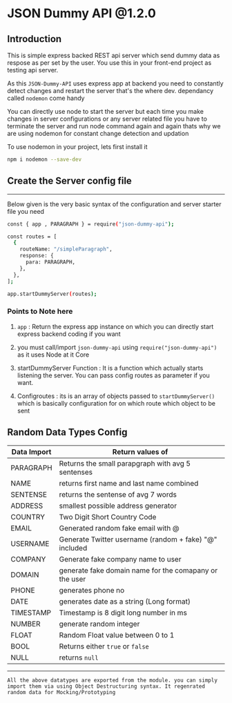 # JSON Dummy API @1.2.0

## Introduction

This is simple express backed REST api server which send dummy data as respose as per set by the user. You use this in your front-end project as testing api server.

As this `JSON-Dummy-API` uses express app at backend you need to constantly detect changes and restart the server that's the where dev. dependancy called `nodemon` come handy

You can directly use node to start the server but each time you make changes in server configurations or any server related file you have to terminate the server and run node command again and again thats why we are using nodemon for constant change detection and updation

To use nodemon in your project, lets first install it

```sh
npm i nodemon --save-dev
```

## Create the Server config file

---

Below given is the very basic syntax of the configuration and server starter file you need

```sh
const { app , PARAGRAPH } = require("json-dummy-api");

const routes = [
  {
    routeName: "/simpleParagraph",
    response: {
      para: PARAGRAPH,
    },
  },
];

app.startDummyServer(routes);
```

### Points to Note here

1. `app` : Return the express app instance on which you can directly start express backend coding if you want

2. you must call/import `json-dummy-api` using `require("json-dummy-api")` as it uses Node at it Core

3. startDummyServer Function : It is a function which actually starts listening the server. You can pass config routes as parameter if you want.

4. Configroutes : its is an array of objects passed to `startDummyServer()` which is basically configuration for on which route which object to be sent

## Random Data Types Config

| Data Import | Return values of                                       |
| ----------- | ------------------------------------------------------ |
| PARAGRAPH   | Returns the small parapgraph with avg 5 sentenses      |
| NAME        | returns first name and last name combined              |
| SENTENSE    | returns the sentense of avg 7 words                    |
| ADDRESS     | smallest possible address generator                    |
| COUNTRY     | Two Digit Short Country Code                           |
| EMAIL       | Generated random fake email with @                     |
| USERNAME    | Generate Twitter username (random + fake) "@" included |
| COMPANY     | Generate fake company name to user                     |
| DOMAIN      | generate fake domain name for the comapany or the user |
| PHONE       | generates phone no                                     |
| DATE        | generates date as a string (Long format)               |
| TIMESTAMP   | Timestamp is 8 digit long number in ms                 |
| NUMBER      | generate random integer                                |
| FLOAT       | Random Float value between 0 to 1                      |
| BOOL        | Returns either `true` or `false`                       |
| NULL        | returns `null`                                         |

---

```
All the above datatypes are exported from the module. you can simply import them via using Object Destructuring syntax. It regenrated random data for Mocking/Prototyping
```
